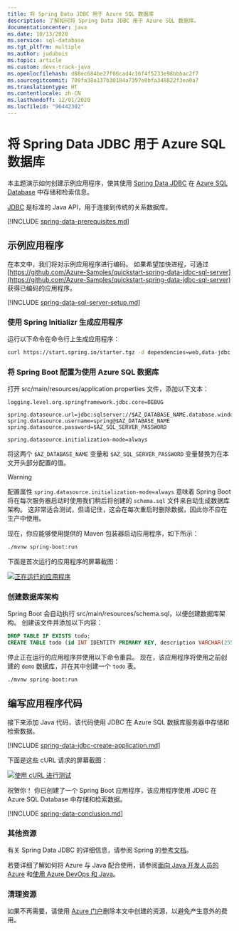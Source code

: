 ```yaml
---
title: 将 Spring Data JDBC 用于 Azure SQL 数据库
description: 了解如何将 Spring Data JDBC 用于 Azure SQL 数据库。
documentationcenter: java
ms.date: 10/13/2020
ms.service: sql-database
ms.tgt_pltfrm: multiple
ms.author: judubois
ms.topic: article
ms.custom: devx-track-java
ms.openlocfilehash: d88ec684be27f06cad4c16f4f5233e98bbbac2f7
ms.sourcegitcommit: 709fa38a137b30184a7397e0bfa348822f3ea0a7
ms.translationtype: HT
ms.contentlocale: zh-CN
ms.lasthandoff: 12/01/2020
ms.locfileid: "96442302"
---
```

# <a name="use-spring-data-jdbc-with-azure-sql-database"></a>将 Spring Data JDBC 用于 Azure SQL 数据库

本主题演示如何创建示例应用程序，使其使用 [Spring Data JDBC](https://spring.io/projects/spring-data-jdbc) 在 [Azure SQL Database](/azure/sql-database/) 中存储和检索信息。

[JDBC](https://en.wikipedia.org/wiki/Java_Database_Connectivity) 是标准的 Java API，用于连接到传统的关系数据库。

[!INCLUDE [spring-data-prerequisites.md](includes/spring-data-prerequisites.md)]

## <a name="sample-application"></a>示例应用程序

在本文中，我们将对示例应用程序进行编码。 如果希望加快进程，可通过 [https://github.com/Azure-Samples/quickstart-spring-data-jdbc-sql-server](https://github.com/Azure-Samples/quickstart-spring-data-jdbc-sql-server) 获得已编码的应用程序。

[!INCLUDE [spring-data-sql-server-setup.md](includes/spring-data-sql-server-setup.md)]

### <a name="generate-the-application-by-using-spring-initializr"></a>使用 Spring Initializr 生成应用程序

运行以下命令在命令行上生成应用程序：

```bash
curl https://start.spring.io/starter.tgz -d dependencies=web,data-jdbc,sqlserver -d baseDir=azure-database-workshop -d bootVersion=2.3.1.RELEASE -d javaVersion=8 | tar -xzvf -
```

### <a name="configure-spring-boot-to-use-azure-sql-database"></a>将 Spring Boot 配置为使用 Azure SQL 数据库

打开 src/main/resources/application.properties 文件，添加以下文本：

```properties
logging.level.org.springframework.jdbc.core=DEBUG

spring.datasource.url=jdbc:sqlserver://$AZ_DATABASE_NAME.database.windows.net:1433;database=demo;encrypt=true;trustServerCertificate=false;hostNameInCertificate=*.database.windows.net;loginTimeout=30;
spring.datasource.username=spring@$AZ_DATABASE_NAME
spring.datasource.password=$AZ_SQL_SERVER_PASSWORD

spring.datasource.initialization-mode=always
```

将这两个 `$AZ_DATABASE_NAME` 变量和 `$AZ_SQL_SERVER_PASSWORD` 变量替换为在本文开头部分配置的值。

> [!WARNING]
> 配置属性 `spring.datasource.initialization-mode=always` 意味着 Spring Boot 将在每次服务器启动时使用我们稍后将创建的 `schema.sql` 文件来自动生成数据库架构。 这非常适合测试，但请记住，这会在每次重启时删除数据，因此你不应在生产中使用。

现在，你应能够使用提供的 Maven 包装器启动应用程序，如下所示：

```bash
./mvnw spring-boot:run
```

下面是首次运行的应用程序的屏幕截图：

[![正在运行的应用程序](media/configure-spring-data-jdbc-with-azure-sql-server/create-sql-server-01.png)](media/configure-spring-data-jdbc-with-azure-sql-server/create-sql-server-01.png#lightbox)

### <a name="create-the-database-schema"></a>创建数据库架构

Spring Boot 会自动执行 src/main/resources/schema.sql，以便创建数据库架构。 创建该文件并添加以下内容：

```sql
DROP TABLE IF EXISTS todo;
CREATE TABLE todo (id INT IDENTITY PRIMARY KEY, description VARCHAR(255), details VARCHAR(4096), done BIT);
```

停止正在运行的应用程序并使用以下命令重启。 现在，该应用程序将使用之前创建的 `demo` 数据库，并在其中创建一个 `todo` 表。

```bash
./mvnw spring-boot:run
```

## <a name="code-the-application"></a>编写应用程序代码

接下来添加 Java 代码，该代码使用 JDBC 在 Azure SQL 数据库服务器中存储和检索数据。

[!INCLUDE [spring-data-jdbc-create-application.md](includes/spring-data-jdbc-create-application.md)]

下面是这些 cURL 请求的屏幕截图：

[![使用 cURL 进行测试](media/configure-spring-data-jdbc-with-azure-sql-server/create-sql-server-02.png)](media/configure-spring-data-jdbc-with-azure-sql-server/create-sql-server-02.png#lightbox)

祝贺你！ 你已创建了一个 Spring Boot 应用程序，该应用程序使用 JDBC 在 Azure SQL Database 中存储和检索数据。

[!INCLUDE [spring-data-conclusion.md](includes/spring-data-conclusion.md)]

### <a name="additional-resources"></a>其他资源

有关 Spring Data JDBC 的详细信息，请参阅 Spring 的[参考文档](https://docs.spring.io/spring-data/jdbc/docs/current/reference/html/#reference)。

若要详细了解如何将 Azure 与 Java 配合使用，请参阅[面向 Java 开发人员的 Azure](../index.yml) 和[使用 Azure DevOps 和 Java](/azure/devops/)。

### <a name="clean-up-resources"></a>清理资源

如果不再需要，请使用 [Azure 门户](https://portal.azure.com/)删除本文中创建的资源，以避免产生意外的费用。
